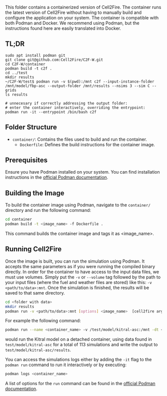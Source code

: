 This folder contains a containerized version of Cell2Fire. The container runs the latest version of Cell2Fire without having to manually build and configure the application on your system. The container is compatible with both Podman and Docker. We recommend using Podman, but the instructions found here are easily translated into Docker.

## TL;DR
```
sudo apt install podman git
git clone git@github.com:Cell2Fire/C2F-W.git
cd C2F-W/container
podman build -t c2f .
cd ../test
mkdir results
~/C2F-W/test$ podman run -v $(pwd):/mnt c2f --input-instance-folder /mnt/model/fbp-asc --output-folder /mnt/results --nsims 3 --sim C --grids
ls results

# unnecesary if correctly addressing the output folder:
# enter the container interactively, overriding the entrypoint:
podman run -it --entrypoint /bin/bash c2f
```

## Folder Structure

- `container/`: Contains the files used to build and run the container.
  - `Dockerfile`: Defines the build instructions for the container image.

## Prerequisites

Ensure you have Podman installed on your system. You can find installation instructions in the [official Podman documentation](https://podman.io/docs/installation).

## Building the Image

To build the container image using Podman, navigate to the `container/` directory and run the following command:

```bash
cd container
podman build -t <image_name> -f Dockerfile .
```
This command builds the container image and tags it as <image_name>.

## Running Cell2Fire

Once the image is built, you can run the simulation using Podman. It accepts the same parameters as if you were running the compiled binary directly.
In order for the container to have access to the input data files, we must use volumes. Simply put the `-v` or `--volume` tag followed by the path to your input files
(where the fuel and weather files are stored) like this:  `-v <path/to/data>:mnt`. Once the simulation is finished, the results will be saved to that same directory.

```bash
cd <folder with data>
mkdir results 
podman run -v <path/to/data>:mnt [options] <image_name>  [cell2fire arguments]
```

For example the following command:

```bash
podman run --name <container_name> -v /test/model/kitral-asc:/mnt -dt <image_name> --input-instance-folder /mnt/model/kitral-asc --output-folder /mnt/results --nsims 113  --sim K  
```
would run the Kitral model on a detached container, using data found in `test/model/kitral-asc` for a total of 113 simulations and write the output to `test/model/kitral-asc/results`.

You can access the simulations logs either by adding the `-it` flag to the `podman run` command to run it interactively or by executing:
```bash
podman logs <container_name>
```

A list of options for the `run` command can be found in the [official Podman documentation](https://docs.podman.io/en/latest/markdown/podman-run.1.html).
